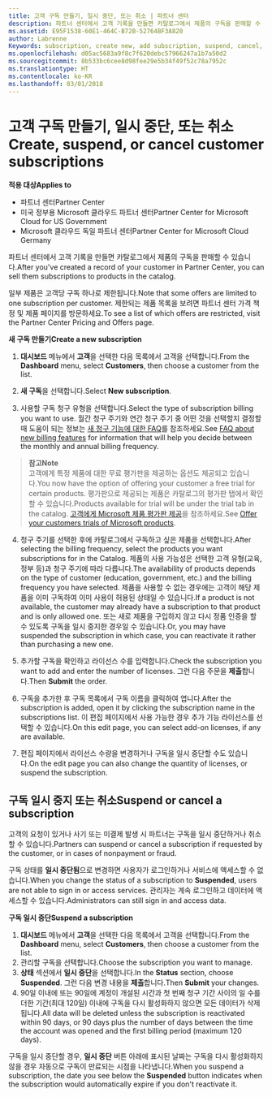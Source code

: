 ```yaml
---
title: 고객 구독 만들기, 일시 중단, 또는 취소 | 파트너 센터
description: 파트너 센터에서 고객 기록을 만들면 카탈로그에서 제품의 구독을 판매할 수 있습니다.
ms.assetid: E95F1538-60E1-464C-B72B-52764BF3A820
author: Labrenne
Keywords: subscription, create new, add subscription, suspend, cancel,
ms.openlocfilehash: d05ac5683a9f8c7f620debc57966247a1b7a50d2
ms.sourcegitcommit: 8b533bc6cee8d98fee29e5b34f49f52c78a7952c
ms.translationtype: HT
ms.contentlocale: ko-KR
ms.lasthandoff: 03/01/2018
---
```

# <a name="create-suspend-or-cancel-customer-subscriptions"></a><span data-ttu-id="4ef3a-103">고객 구독 만들기, 일시 중단, 또는 취소</span><span class="sxs-lookup"><span data-stu-id="4ef3a-103">Create, suspend, or cancel customer subscriptions</span></span>

**<span data-ttu-id="4ef3a-104">적용 대상</span><span class="sxs-lookup"><span data-stu-id="4ef3a-104">Applies to</span></span>**

-  <span data-ttu-id="4ef3a-105">파트너 센터</span><span class="sxs-lookup"><span data-stu-id="4ef3a-105">Partner Center</span></span>
-  <span data-ttu-id="4ef3a-106">미국 정부용 Microsoft 클라우드 파트너 센터</span><span class="sxs-lookup"><span data-stu-id="4ef3a-106">Partner Center for Microsoft Cloud for US Government</span></span>
-  <span data-ttu-id="4ef3a-107">Microsoft 클라우드 독일 파트너 센터</span><span class="sxs-lookup"><span data-stu-id="4ef3a-107">Partner Center for Microsoft Cloud Germany</span></span>

<span data-ttu-id="4ef3a-108">파트너 센터에서 고객 기록을 만들면 카탈로그에서 제품의 구독을 판매할 수 있습니다.</span><span class="sxs-lookup"><span data-stu-id="4ef3a-108">After you've created a record of your customer in Partner Center, you can sell them subscriptions to products in the catalog.</span></span>

<span data-ttu-id="4ef3a-109">일부 제품은 고객당 구독 하나로 제한됩니다.</span><span class="sxs-lookup"><span data-stu-id="4ef3a-109">Note that some offers are limited to one subscription per customer.</span></span> <span data-ttu-id="4ef3a-110">제한되는 제품 목록을 보려면 파트너 센터 가격 책정 및 제품 페이지를 방문하세요.</span><span class="sxs-lookup"><span data-stu-id="4ef3a-110">To see a list of which offers are restricted, visit the Partner Center Pricing and Offers page.</span></span> 


**<span data-ttu-id="4ef3a-111">새 구독 만들기</span><span class="sxs-lookup"><span data-stu-id="4ef3a-111">Create a new subscription</span></span>**

1.  <span data-ttu-id="4ef3a-112">**대시보드** 메뉴에서 **고객**을 선택한 다음 목록에서 고객을 선택합니다.</span><span class="sxs-lookup"><span data-stu-id="4ef3a-112">From the **Dashboard** menu, select **Customers**, then choose a customer from the list.</span></span>

2.  <span data-ttu-id="4ef3a-113">**새 구독**을 선택합니다.</span><span class="sxs-lookup"><span data-stu-id="4ef3a-113">Select **New subscription**.</span></span>

3.  <span data-ttu-id="4ef3a-114">사용할 구독 청구 유형을 선택합니다.</span><span class="sxs-lookup"><span data-stu-id="4ef3a-114">Select the type of subscription billing you want to use.</span></span>  <span data-ttu-id="4ef3a-115">월간 청구 주기와 연간 청구 주기 중 어떤 것을 선택할지 결정할 때 도움이 되는 정보는 [새 청구 기능에 대한 FAQ](faq-about-new-billing-features.md)를 참조하세요.</span><span class="sxs-lookup"><span data-stu-id="4ef3a-115">See [FAQ about new billing features](faq-about-new-billing-features.md) for information that will help you decide between the monthly and annual billing frequency.</span></span>
 
 >**<span data-ttu-id="4ef3a-116">참고</span><span class="sxs-lookup"><span data-stu-id="4ef3a-116">Note</span></span>**<br> <span data-ttu-id="4ef3a-117">고객에게 특정 제품에 대한 무료 평가판을 제공하는 옵션도 제공되고 있습니다.</span><span class="sxs-lookup"><span data-stu-id="4ef3a-117">You now have the option of offering your customer a free trial for certain products.</span></span> <span data-ttu-id="4ef3a-118">평가판으로 제공되는 제품은 카탈로그의 평가판 탭에서 확인할 수 있습니다.</span><span class="sxs-lookup"><span data-stu-id="4ef3a-118">Products available for trial will be under the trial tab in the catalog.</span></span> <span data-ttu-id="4ef3a-119">[고객에게 Microsoft 제품 평가판 제공](offer-your-customers-trials-of-microsoft-products.md)을 참조하세요.</span><span class="sxs-lookup"><span data-stu-id="4ef3a-119">See [Offer your customers trials of Microsoft products](offer-your-customers-trials-of-microsoft-products.md).</span></span>

 
4. <span data-ttu-id="4ef3a-120">청구 주기를 선택한 후에 카탈로그에서 구독하고 싶은 제품을 선택합니다.</span><span class="sxs-lookup"><span data-stu-id="4ef3a-120">After selecting the billing frequency, select the products you want subscriptions for in the Catalog.</span></span> <span data-ttu-id="4ef3a-121">제품의 사용 가능성은 선택한 고객 유형(교육, 정부 등)과 청구 주기에 따라 다릅니다.</span><span class="sxs-lookup"><span data-stu-id="4ef3a-121">The availability of products depends on the type of customer (education, government, etc.) and the billing frequency you have selected.</span></span> <span data-ttu-id="4ef3a-122">제품을 사용할 수 없는 경우에는 고객이 해당 제품을 이미 구독하여 이미 사용이 허용된 상태일 수 있습니다.</span><span class="sxs-lookup"><span data-stu-id="4ef3a-122">If a product is not available, the customer may already have a subscription to that product and is only allowed one.</span></span> <span data-ttu-id="4ef3a-123">또는 새로 제품을 구입하지 않고 다시 정품 인증을 할 수 있도록 구독을 일시 중지한 경우일 수 있습니다.</span><span class="sxs-lookup"><span data-stu-id="4ef3a-123">Or, you may have suspended the subscription in which case, you can reactivate it rather than purchasing a new one.</span></span>

5. <span data-ttu-id="4ef3a-124">추가할 구독을 확인하고 라이선스 수를 입력합니다.</span><span class="sxs-lookup"><span data-stu-id="4ef3a-124">Check the subscription you want to add and enter the number of licenses.</span></span> <span data-ttu-id="4ef3a-125">그런 다음 주문을 **제출**합니다.</span><span class="sxs-lookup"><span data-stu-id="4ef3a-125">Then **Submit** the order.</span></span>

6.  <span data-ttu-id="4ef3a-126">구독을 추가한 후 구독 목록에서 구독 이름을 클릭하여 엽니다.</span><span class="sxs-lookup"><span data-stu-id="4ef3a-126">After the subscription is added, open it by clicking the subscription name in the subscriptions list.</span></span> <span data-ttu-id="4ef3a-127">이 편집 페이지에서 사용 가능한 경우 추가 기능 라이선스를 선택할 수 있습니다.</span><span class="sxs-lookup"><span data-stu-id="4ef3a-127">On this edit page, you can select add-on licenses, if any are available.</span></span>

7.  <span data-ttu-id="4ef3a-128">편집 페이지에서 라이선스 수량을 변경하거나 구독을 일시 중단할 수도 있습니다.</span><span class="sxs-lookup"><span data-stu-id="4ef3a-128">On the edit page you can also change the quantity of licenses, or suspend the subscription.</span></span>

## <a name="suspend-or-cancel-a-subscription"></a><span data-ttu-id="4ef3a-129">구독 일시 중지 또는 취소</span><span class="sxs-lookup"><span data-stu-id="4ef3a-129">Suspend or cancel a subscription</span></span>

<span data-ttu-id="4ef3a-130">고객의 요청이 있거나 사기 또는 미결제 발생 시 파트너는 구독을 일시 중단하거나 취소할 수 있습니다.</span><span class="sxs-lookup"><span data-stu-id="4ef3a-130">Partners can suspend or cancel a subscription if requested by the customer, or in cases of nonpayment or fraud.</span></span>

<span data-ttu-id="4ef3a-131">구독 상태를 **일시 중단됨**으로 변경하면 사용자가 로그인하거나 서비스에 액세스할 수 없습니다.</span><span class="sxs-lookup"><span data-stu-id="4ef3a-131">When you change the status of a subscription to **Suspended**, users are not able to sign in or access services.</span></span> <span data-ttu-id="4ef3a-132">관리자는 계속 로그인하고 데이터에 액세스할 수 있습니다.</span><span class="sxs-lookup"><span data-stu-id="4ef3a-132">Administrators can still sign in and access data.</span></span>

**<span data-ttu-id="4ef3a-133">구독 일시 중단</span><span class="sxs-lookup"><span data-stu-id="4ef3a-133">Suspend a subscription</span></span>**

1.  <span data-ttu-id="4ef3a-134">**대시보드** 메뉴에서 **고객**을 선택한 다음 목록에서 고객을 선택합니다.</span><span class="sxs-lookup"><span data-stu-id="4ef3a-134">From the **Dashboard** menu, select **Customers**, then choose a customer from the list.</span></span>
2.  <span data-ttu-id="4ef3a-135">관리할 구독을 선택합니다.</span><span class="sxs-lookup"><span data-stu-id="4ef3a-135">Choose the subscription you want to manage.</span></span>
3.  <span data-ttu-id="4ef3a-136">**상태** 섹션에서 **일시 중단**을 선택합니다.</span><span class="sxs-lookup"><span data-stu-id="4ef3a-136">In the **Status** section, choose **Suspended**.</span></span> <span data-ttu-id="4ef3a-137">그런 다음 변경 내용을 **제출**합니다.</span><span class="sxs-lookup"><span data-stu-id="4ef3a-137">Then **Submit** your changes.</span></span>
4.  <span data-ttu-id="4ef3a-138">90일 이내에 또는 90일에 계정이 개설된 시간과 첫 번째 청구 기간 사이의 일 수를 더한 기간(최대 120일) 이내에 구독을 다시 활성화하지 않으면 모든 데이터가 삭제됩니다.</span><span class="sxs-lookup"><span data-stu-id="4ef3a-138">All data will be deleted unless the subscription is reactivated within 90 days, or 90 days plus the number of days between the time the account was opened and the first billing period (maximum 120 days).</span></span>

<span data-ttu-id="4ef3a-139">구독을 일시 중단할 경우, **일시 중단** 버튼 아래에 표시된 날짜는 구독을 다시 활성화하지 않을 경우 자동으로 구독이 만료되는 시점을 나타냅니다.</span><span class="sxs-lookup"><span data-stu-id="4ef3a-139">When you suspend a subscription, the date you see below the **Suspended** button indicates when the subscription would automatically expire if you don't reactivate it.</span></span> 




 



